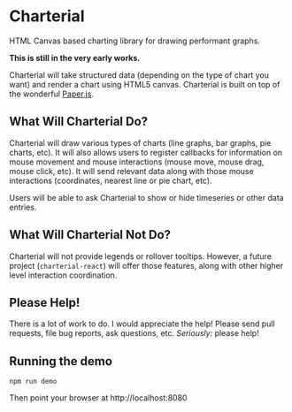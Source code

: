 Charterial
==========

HTML Canvas based charting library for drawing performant graphs.


**This is still in the very early works.**

Charterial will take structured data (depending on the type of chart you want) and render a chart using HTML5 canvas.
Charterial is built on top of the wonderful [Paper.js](http://paperjs.org/).


What Will Charterial Do?
------------------------

Charterial will draw various types of charts (line graphs, bar graphs, pie charts, etc).
It will also allows users to register callbacks for information on mouse movement and
mouse interactions (mouse move, mouse drag, mouse click, etc).  It will send relevant data
along with those mouse interactions (coordinates, nearest line or pie chart, etc).

Users will be able to ask Charterial to show or hide timeseries or other data entries.

What Will Charterial Not Do?
----------------------------

Charterial will not provide legends or rollover tooltips.  However, a future project (`charterial-react`)
will offer those features, along with other higher level interaction coordination.

Please Help!
------------

There is a lot of work to do.  I would appreciate the help!  Please send pull requests, file bug reports, 
ask questions, etc.  *Seriously:* please help!


Running the demo
----------------

`npm run demo`

Then point your browser at http://localhost:8080
